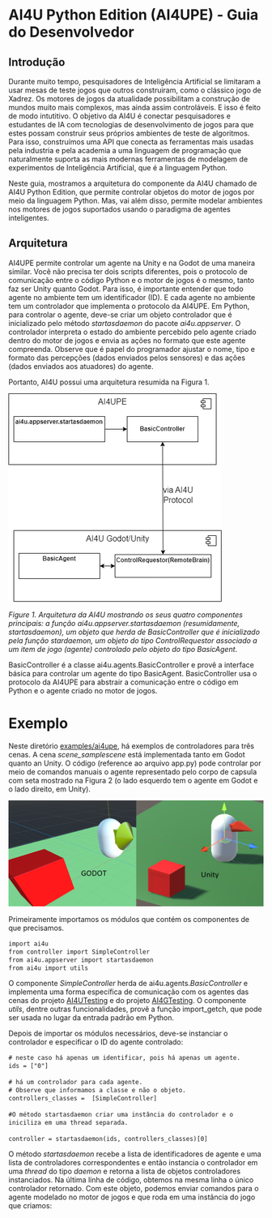 # AI4U Python Edition (AI4UPE) - Guia do Desenvolvedor

## Introdução
Durante muito tempo, pesquisadores de Inteligência Artificial se limitaram a usar mesas de teste jogos que outros construiram, como o clássico jogo de Xadrez. Os motores de jogos da atualidade possibilitam a construção de mundos muito mais complexos, mas ainda assim controláveis. E isso é feito de modo intutitivo. O objetivo da AI4U é conectar pesquisadores e estudantes de IA com tecnologias de desenvolvimento de jogos para que estes possam construir seus próprios ambientes de teste de algoritmos.  Para isso, construímos uma API que conecta as ferramentas mais usadas pela industria e pela academia a uma linguagem de programação que naturalmente suporta as mais modernas ferramentas de modelagem de experimentos de Inteligência Artificial, que é a linguagem Python.

Neste guia, mostramos a arquitetura do componente da AI4U chamado de AI4U Python Edition, que permite controlar objetos do motor de jogos por meio da linguagem Python. Mas, vai além disso, permite modelar ambientes nos motores de jogos suportados usando o paradigma de agentes inteligentes.

## Arquitetura 

AI4UPE permite controlar um agente na Unity e na Godot de uma maneira similar. Você não precisa ter dois scripts diferentes, pois o protocolo de comunicação entre o código Python e o motor de jogos é o mesmo, tanto faz ser Unity quanto Godot. Para isso, é importante entender que todo agente no ambiente tem um identificador (ID). E cada agente no ambiente tem um controlador que implementa o protocolo da AI4UPE. Em Python, para controlar o agente, deve-se criar um objeto controlador que é inicializado pelo método *startasdaemon* do pacote *ai4u.appserver*. O controlador interpreta o estado do ambiente percebido pelo agente criado dentro do motor de jogos e envia as ações no formato que este agente compreenda. Observe que é papel do programador ajustar o nome, tipo e formato das percepções (dados enviados pelos sensores) e das ações (dados enviados aos atuadores) do agente.

Portanto, AI4U possui uma arquitetura resumida na Figura 1.

![Arquitetura da AI4U](../img/ai4ucomps.png)

*Figure 1. Arquitetura da AI4U mostrando os seus quatro componentes principais: a função ai4u.appserver.startasdaemon (resumidamente, startasdaemon), um objeto que herda de BasicController que é inicializado pela função stardaemon, um objeto do tipo ControlRequestor associado a um item de jogo (agente) controlado pelo objeto do tipo BasicAgent*.

BasicController é a classe ai4u.agents.BasicController e provê a interface básica para controlar um agente do tipo BasicAgent. BasicController usa o protocolo da AI4UPE para abstrair a comunicação entre o código em Python e o agente criado no motor de jogos.

# Exemplo
Neste diretório [examples/ai4upe](/examples/ai4upe), há exemplos de controladores para três cenas. A cena *scene_samplescene* está implementada tanto em Godot quanto an Unity. O código (reference ao arquivo app.py) pode controlar por meio de comandos manuais o agente representado pelo corpo de capsula com seta mostrado na Figura 2 (o lado esquerdo tem o agente em Godot e o lado direito, em Unity).

![Agent](/ai4upe/doc/img/agentgu.png)

Primeiramente importamos os módulos que contém os componentes de que precisamos.

```
import ai4u
from controller import SimpleController
from ai4u.appserver import startasdaemon
from ai4u import utils
```

O componente *SimpleController* herda de ai4u.agents.*BasicController* e implementa uma forma específica de comunicação com os agentes das cenas do projeto [AI4UTesting](/examples/Unity/) e do projeto [AI4GTesting](/examples/Godot/). O componente *utils*, dentre outras funcionalidades, provê a função import_getch, que pode ser usada no lugar da entrada padrão em Python.

Depois de importar os módulos necessários, deve-se instanciar o controlador e especificar o ID do agente controlado:

```
# neste caso há apenas um identificar, pois há apenas um agente.
ids = ["0"] 

# há um controlador para cada agente.
# Observe que informamos a classe e não o objeto.
controllers_classes =  [SimpleController]

#O método startasdaemon criar uma instância do controlador e o iniciliza em uma thread separada. 

controller = startasdaemon(ids, controllers_classes)[0]
```

O método *startasdaemon* recebe a lista de identificadores de agente e uma lista de controladores correspondentes e então instancia o controlador em uma *thread* do tipo *daemon* e retorna a lista de objetos controladores instanciados. Na última linha de código, obtemos na mesma linha o único controlador retornado. Com este objeto, podemos enviar comandos para o agente modelado no motor de jogos e que roda em uma instância do jogo que criamos: